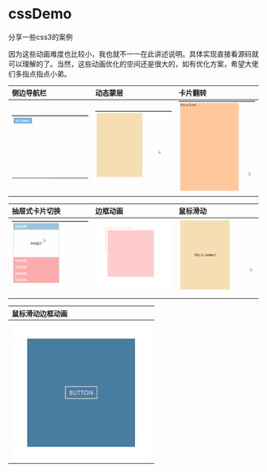 # cssDemo
分享一些css3的案例


因为这些动画难度也比较小，我也就不一一在此讲述说明。具体实现直接看源码就可以理解的了。当然，这些动画优化的空间还是很大的，如有优化方案，希望大佬们多指点指点小弟。


侧边导航栏  | 动态蒙层 | 卡片翻转  
:-|:- |:-
<img width="280" height="auto" src="https://github.com/2b0x/cssDemo/blob/master/demo/%E4%BE%A7%E8%BE%B9%E5%AF%BC%E8%88%AA%E6%A0%8F.gif"/>|        <img width="280" height="auto" src="https://github.com/2b0x/cssDemo/blob/master/demo/%E5%8A%A8%E6%80%81%E8%92%99%E5%B1%82.gif"/>| <img width="280" height="auto" src="https://github.com/2b0x/cssDemo/blob/master/demo/%E5%8D%A1%E7%89%87%E7%BF%BB%E8%BD%AC.gif"/>


抽屉式卡片切换  | 边框动画 | 鼠标滑动  
:-|:- |:-
<img width="280" height="auto" src="https://github.com/2b0x/cssDemo/blob/master/demo/%E6%8A%BD%E5%B1%89%E5%BC%8F%E5%9B%BE%E7%89%87%E5%88%87%E6%8D%A2.gif"/>|        <img width="280" height="auto" src="https://github.com/2b0x/cssDemo/blob/master/demo/%E8%BE%B9%E6%A1%86%E5%8A%A8%E7%94%BB.gif"/>| <img width="280" height="auto" src="https://github.com/2b0x/cssDemo/blob/master/demo/%E9%BC%A0%E6%A0%87%E6%BB%91%E5%8A%A8%E6%94%BE%E5%A4%A7.gif"/>


鼠标滑动边框动画  |
:-|
<img width="280" height="auto" src="https://github.com/2b0x/cssDemo/blob/master/demo/%E9%BC%A0%E6%A0%87%E6%BB%91%E5%8A%A8%E8%BE%B9%E6%A1%86%E5%8A%A8%E7%94%BB.gif"/>|     














